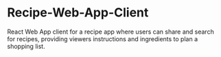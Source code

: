 # Recipe-Web-App-Client
React Web App client for a recipe app where users can share and search for recipes, providing viewers instructions and ingredients to plan a shopping list. 
